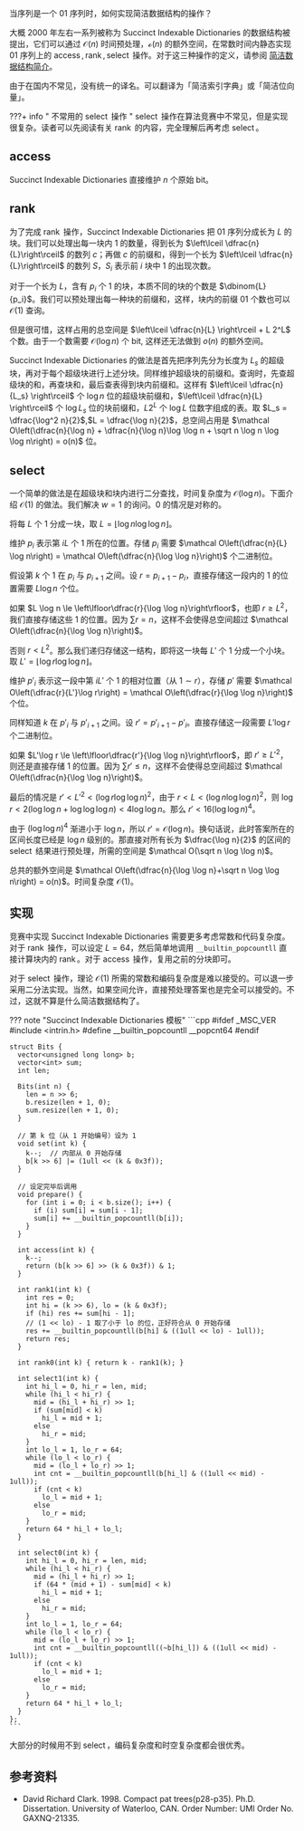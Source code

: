 当序列是一个 01 序列时，如何实现简洁数据结构的操作？

大概 2000 年左右一系列被称为 Succinct Indexable Dictionaries 的数据结构被提出，它们可以通过 $\mathcal O(n)$ 时间预处理，$\mathcal o(n)$ 的额外空间，在常数时间内静态实现 01 序列上的 $\operatorname{access},\operatorname{rank},\operatorname{select}$ 操作。对于这三种操作的定义，请参阅 [简洁数据结构简介](./succinct-data-structure.md)。

由于在国内不常见，没有统一的译名。可以翻译为「简洁索引字典」或「简洁位向量」。

???+ info " 不常用的 $\operatorname{select}$ 操作 "
    $\operatorname{select}$ 操作在算法竞赛中不常见，但是实现很复杂。读者可以先阅读有关 $\operatorname{rank}$ 的内容，完全理解后再考虑 $\operatorname{select}$。

## $\operatorname{access}$

Succinct Indexable Dictionaries 直接维护 $n$ 个原始 bit。

## $\operatorname{rank}$

为了完成 $\operatorname{rank}$ 操作，Succinct Indexable Dictionaries 把 01 序列分成长为 $L$ 的块。我们可以处理出每一块内 1 的数量，得到长为 $\left\lceil \dfrac{n}{L}\right\rceil$ 的数列 $c$；再做 $c$ 的前缀和，得到一个长为 $\left\lceil \dfrac{n}{L}\right\rceil$ 的数列 $S$，$S_i$ 表示前 $i$ 块中 1 的出现次数。

对于一个长为 $L$，含有 $p_i$ 个 1 的块，本质不同的块的个数是 $\dbinom{L}{p_i}$。我们可以预处理出每一种块的前缀和，这样，块内的前缀 01 个数也可以 $\mathcal O(1)$ 查询。

但是很可惜，这样占用的总空间是 $\left\lceil \dfrac{n}{L} \right\rceil + L 2^L$ 个数。由于一个数需要 $\mathcal O(\log n)$ 个 bit, 这样还无法做到 $o(n)$ 的额外空间。

Succinct Indexable Dictionaries 的做法是首先把序列先分为长度为 $L_s$ 的超级块，再对于每个超级块进行上述分块。同样维护超级块的前缀和。查询时，先查超级块的和，再查块和，最后查表得到块内前缀和。这样有 $\left\lceil \dfrac{n}{L_s} \right\rceil$ 个 $\log n$ 位的超级块前缀和，$\left\lceil \dfrac{n}{L} \right\rceil$ 个 $\log L_s$ 位的块前缀和，$L 2^L$ 个 $\log L$ 位数字组成的表。取 $L_s = \dfrac{\log^2 n}{2}$,$L = \dfrac{\log n}{2}$，总空间占用是 $\mathcal O\left(\dfrac{n}{\log n} + \dfrac{n}{\log n}\log \log n +  \sqrt n \log n \log \log n\right) = o(n)$ 位。

## $\operatorname{select}$

一个简单的做法是在超级块和块内进行二分查找，时间复杂度为 $\mathcal O(\log n)$。下面介绍 $\mathcal O(1)$ 的做法。我们解决 $w=1$ 的询问。0 的情况是对称的。

将每 $L$ 个 1 分成一块，取 $L = \left\lfloor \log n\log\log n\right\rfloor$。

维护 $p_i$ 表示第 $iL$ 个 1 所在的位置。存储 $p_i$ 需要 $\mathcal O\left(\dfrac{n}{L} \log n\right) = \mathcal O\left(\dfrac{n}{\log \log n}\right)$ 个二进制位。

假设第 $k$ 个 1 在 $p_i$ 与 $p_{i+1}$ 之间。设 $r = p_{i+1} - p_i$，直接存储这一段内的 1 的位置需要 $L\log n$ 个位。

如果 $L \log n \le \left\lfloor\dfrac{r}{\log \log n}\right\rfloor$，也即 $r \ge L^2$，我们直接存储这些 1 的位置。因为 $\sum r = n$，这样不会使得总空间超过 $\mathcal O\left(\dfrac{n}{\log \log n}\right)$。

否则 $r < L^2$。那么我们递归存储这一结构，即将这一块每 $L'$ 个 1 分成一个小块。取 $L' = \left\lfloor\log r \log \log n\right\rfloor$。

维护 $p'_i$ 表示这一段中第 $iL'$ 个 1 的相对位置（从 $1 \sim r$），存储 $p'$ 需要 $\mathcal O\left(\dfrac{r}{L'}\log r\right) = \mathcal O\left(\dfrac{r}{\log \log n}\right)$ 个位。

同样知道 $k$ 在 $p'_i$ 与 $p'_{i+1}$ 之间。设 $r' = p'_{i+1} - p'_i$。直接存储这一段需要 $L'\log r$ 个二进制位。

如果 $L'\log r \le \left\lfloor\dfrac{r'}{\log \log n}\right\rfloor$，即 $r' \ge L'^2$，则还是直接存储 1 的位置。因为 $\sum r' \le n$，这样不会使得总空间超过 $\mathcal O\left(\dfrac{n}{\log \log n}\right)$。

最后的情况是 $r' < L'^2 < (\log r \log \log n)^2$，由于 $r < L < (\log n \log \log n)^2$，则 $\log r < 2(\log \log n + \log \log \log n) < 4 \log \log n$。那么 $r' < 16 (\log \log n)^4$。

由于 $(\log \log n)^4$ 渐进小于 $\log n$，所以 $r' = \mathcal O(\log n)$。换句话说，此时答案所在的区间长度已经是 $\log n$ 级别的。那直接对所有长为 $\dfrac{\log n}{2}$ 的区间的 $\operatorname{select}$ 结果进行预处理，所需的空间是 $\mathcal O(\sqrt n \log \log n)$。

总共的额外空间是 $\mathcal O\left(\dfrac{n}{\log \log n}+\sqrt n \log \log n\right) = o(n)$。时间复杂度 $\mathcal O(1)$。

## 实现

竞赛中实现 Succinct Indexable Dictionaries 需要更多考虑常数和代码复杂度。对于 $\operatorname{rank}$ 操作，可以设定 $L = 64$，然后简单地调用 `__builtin_popcountll` 直接计算块内的 $\operatorname{rank}$。对于 $\operatorname{access}$ 操作，复用之前的分块即可。

对于 $\operatorname{select}$ 操作，理论 $\mathcal O(1)$ 所需的常数和编码复杂度是难以接受的。可以退一步采用二分法实现。当然，如果空间允许，直接预处理答案也是完全可以接受的。不过，这就不算是什么简洁数据结构了。

??? note "Succinct Indexable Dictionaries 模板"
    ```cpp
    #ifdef _MSC_VER
    #include <intrin.h>
    #define __builtin_popcountll __popcnt64
    #endif
    
    struct Bits {
      vector<unsigned long long> b;
      vector<int> sum;
      int len;
    
      Bits(int n) {
        len = n >> 6;
        b.resize(len + 1, 0);
        sum.resize(len + 1, 0);
      }
    
      // 第 k 位（从 1 开始编号）设为 1
      void set(int k) {
        k--;  // 内部从 0 开始存储
        b[k >> 6] |= (1ull << (k & 0x3f));
      }
    
      // 设定完毕后调用
      void prepare() {
        for (int i = 0; i < b.size(); i++) {
          if (i) sum[i] = sum[i - 1];
          sum[i] += __builtin_popcountll(b[i]);
        }
      }
    
      int access(int k) {
        k--;
        return (b[k >> 6] >> (k & 0x3f)) & 1;
      }
    
      int rank1(int k) {
        int res = 0;
        int hi = (k >> 6), lo = (k & 0x3f);
        if (hi) res += sum[hi - 1];
        // (1 << lo) - 1 取了小于 lo 的位，正好符合从 0 开始存储
        res += __builtin_popcountll(b[hi] & ((1ull << lo) - 1ull));
        return res;
      }
    
      int rank0(int k) { return k - rank1(k); }
    
      int select1(int k) {
        int hi_l = 0, hi_r = len, mid;
        while (hi_l < hi_r) {
          mid = (hi_l + hi_r) >> 1;
          if (sum[mid] < k)
            hi_l = mid + 1;
          else
            hi_r = mid;
        }
        int lo_l = 1, lo_r = 64;
        while (lo_l < lo_r) {
          mid = (lo_l + lo_r) >> 1;
          int cnt = __builtin_popcountll(b[hi_l] & ((1ull << mid) - 1ull));
          if (cnt < k)
            lo_l = mid + 1;
          else
            lo_r = mid;
        }
        return 64 * hi_l + lo_l;
      }
    
      int select0(int k) {
        int hi_l = 0, hi_r = len, mid;
        while (hi_l < hi_r) {
          mid = (hi_l + hi_r) >> 1;
          if (64 * (mid + 1) - sum[mid] < k)
            hi_l = mid + 1;
          else
            hi_r = mid;
        }
        int lo_l = 1, lo_r = 64;
        while (lo_l < lo_r) {
          mid = (lo_l + lo_r) >> 1;
          int cnt = __builtin_popcountll((~b[hi_l]) & ((1ull << mid) - 1ull));
          if (cnt < k)
            lo_l = mid + 1;
          else
            lo_r = mid;
        }
        return 64 * hi_l + lo_l;
      }
    };
    ```

大部分的时候用不到 $\operatorname{select}$，编码复杂度和时空复杂度都会很优秀。

## 参考资料

-   David Richard Clark. 1998. Compact pat trees(p28-p35). Ph.D. Dissertation. University of Waterloo, CAN. Order Number: UMI Order No. GAXNQ-21335.
